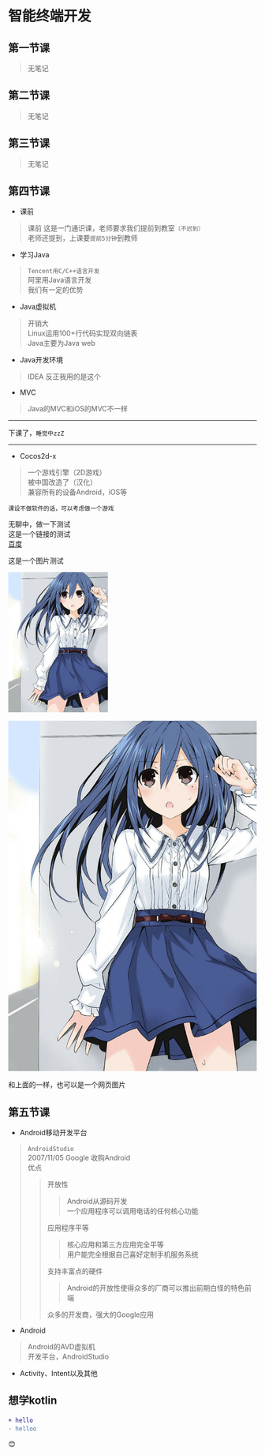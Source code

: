 # 智能终端开发

## 第一节课

> 无笔记

## 第二节课

> 无笔记

## 第三节课

> 无笔记

## 第四节课

* 课前
> 课前
> 这是一门通识课，老师要求我们提前到教室`（不迟到）`  
> 老师还提到，上课要`提前5分钟`到教师  

* 学习Java
> `Tencent用C/C++语言开发`  
> 阿里用Java语言开发  
> 我们有一定的优势  

* Java虚拟机
> 开销大  
> Linux运用100+行代码实现双向链表  
> Java主要为Java web  

* Java开发环境
> IDEA
> 反正我用的是这个

* MVC
> Java的MVC和iOS的MVC不一样  

---
下课了，`睡觉中zzZ`

---

* Cocos2d-x  
> 一个游戏引擎（2D游戏）  
> 被中国改造了（汉化）  
> 兼容所有的设备Android，iOS等  

`课设不做软件的话，可以考虑做一个游戏`

无聊中，做一下测试  
这是一个链接的测试  
[百度](http://www.baidu.com)

这是一个图片测试  

<img src=./picture/mana.jpg width="40%" alt="mana"/>  

![mana](picture/mana.jpg "mana.jpg")

和上面的一样，也可以是一个网页图片

## 第五节课

* Android移动开发平台

>`AndroidStudio`  
>2007/11/05 Google 收购Android  
>优点  
>>开放性  
>>>Android从源码开发  
>>>一个应用程序可以调用电话的任何核心功能
>>
>>应用程序平等  
>>>核心应用和第三方应用完全平等  
>>>用户能完全根据自己喜好定制手机服务系统
>>
>>支持丰富点的硬件  
>>>Android的开放性使得众多的厂商可以推出前期白怪的特色前端
>>
>>众多的开发商，强大的Google应用

* Android

>Android的AVD虚拟机  
>开发平台，AndroidStudio

* Activity、Intent以及其他

## 想学kotlin

```diff
+ hello
- helloo
```

:blush: